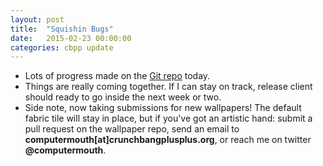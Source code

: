 ```yaml
---
layout: post
title:  "Squishin Bugs"
date:   2015-02-23 00:00:00
categories: cbpp update
---
```

+ Lots of progress made on the [Git repo](https://github.com/CBPP) today.
+ Things are really coming together. If I can stay on track, release client should ready to go inside the next week or two.
+ Side note, now taking submissions for new wallpapers! The default fabric tile will stay in place, but if you've got an artistic hand: submit a pull
request on the wallpaper repo, send an email to **computermouth[at]crunchbangplusplus.org**, or reach me on twitter **@computermouth**.
